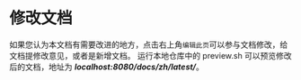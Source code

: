 # 修改文档

如果您认为本文档有需要改进的地方，点击右上角`编辑此页`可以参与文档修改，给文档提修改意见，或者是新增文档。
运行本地仓库中的 preview.sh 可以预览修改后的文档，地址为 ***localhost:8080/docs/zh/latest/***。